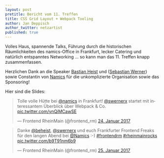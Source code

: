 ```yaml
---
layout: post
pretitle: Bericht vom 11. Treffen
title: CSS Grid Layout + Webpack Tooling
author: Jan Deppisch
author_twitter: netzartist
published: true
---
```


Volles Haus, spannende Talks, Führung durch die historischen Räumlichkeiten des namics-Office in Frankfurt, lecker Catering und natürlich entspanntes Networking ... so kann man das 11. Treffen knapp zusammenfassen.

Herzlichen Dank an die Speaker [Bastian Heist](https://sandstorm.de/) und ([Sebastian Werner](https://www.sebastian-software.de/)) sowie Constantin von [Namics](https://www.namics.com/) für die unkomplizierte Organisation sowie das Sponsoring!

Hier sind die Slides:

<script async class="speakerdeck-embed" data-id="d62eccd0c0714dd9955a31480ef6f3f9" data-ratio="1.77777777777778" src="//speakerdeck.com/assets/embed.js"></script>

<script async class="speakerdeck-embed" data-id="cef63309ac8d45b0b315d27256f58a7c" data-ratio="1.33333333333333" src="//speakerdeck.com/assets/embed.js"></script>

<blockquote class="twitter-tweet" data-lang="de"><p lang="de" dir="ltr">Tolle volle Hütte bei <a href="https://twitter.com/Namics">@namics</a> in Frankfurt! <a href="https://twitter.com/swernerx">@swernerx</a> startet mit interessantem Überblick über Webpack &amp; Co. <a href="https://t.co/ynQiMCawSE">pic.twitter.com/ynQiMCawSE</a></p>&mdash; Frontend RheinMain (@frontend_rm) <a href="https://twitter.com/frontend_rm/status/823970042954088449">24. Januar 2017</a></blockquote>

<blockquote class="twitter-tweet" data-lang="de"><p lang="de" dir="ltr">Danke <a href="https://twitter.com/beheist">@beheist</a>, <a href="https://twitter.com/swernerx">@swernerx</a>  und euch Frankfurter Frontend Freaks für den langen Abend bei <a href="https://twitter.com/Namics">@Namics</a> :-) <a href="https://twitter.com/hashtag/frontendrm?src=hash">#frontendrm</a> <a href="https://twitter.com/hashtag/rheinmainrocks?src=hash">#rheinmainrocks</a> <a href="https://t.co/b9T91nm6b9">pic.twitter.com/b9T91nm6b9</a></p>&mdash; Frontend RheinMain (@frontend_rm) <a href="https://twitter.com/frontend_rm/status/824209947722469376">25. Januar 2017</a></blockquote>
<script async src="//platform.twitter.com/widgets.js" charset="utf-8"></script>

